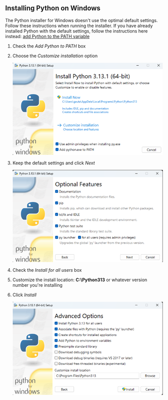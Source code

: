 ## Installing Python on Windows

The Python installer for Windows doesn't use the optimal default settings.
Follow these instructions when running the installer.
If you have already installed Python with the default settings,
follow the instructions here instead: [add Python to the PATH variable](WINSETPATH.md)

1. Check the *Add Python to PATH* box
2. Choose the *Customize installation* option

   ![Installer Step 1](img/installer_1.png)

3. Keep the default settings and click *Next*

   ![Installer Step 2](img/installer_2.png)

4. Check the *Install for all users* box
5. Customize the install location: **C:\Python313** or whatever version number you're installing
6. Click *Install*

   ![Installer Step 3](img/installer_3.png)


